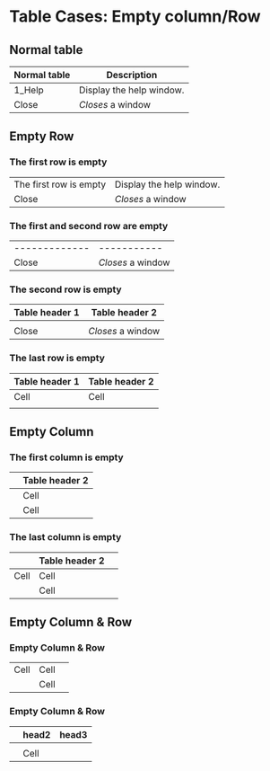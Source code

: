 # Table Cases: Empty column/Row

## Normal table
| Normal table | Description          |
| ------------- | ----------- |
| 1_Help      | Display the help window.|
| Close     | _Closes_ a window     |

## Empty Row
### The first row is empty
|  | |
| ------------- | ----------- |
|    The first row is empty   | Display the help window.|
| Close     | _Closes_ a window     |

### The first and second row are empty
|  | |
| ------------- | ----------- |
| ------------- | ----------- |
| Close     | _Closes_ a window     |

### The second row is empty
| Table header 1 |Table header 2 |
| ------------- | ----------- |
|      | |
| Close     | _Closes_ a window     |

### The last row is empty
| Table header 1 |Table header 2 |
| ------------- | ----------- |
|  Cell    |Cell |
|      |    |


## Empty Column
### The first column is empty
|  |Table header 2 |
| ------------- | ----------- |
|      |Cell |
|      |   Cell |

### The last column is empty
|  |Table header 2 | |
| ------------- | ----------- |---|
|  Cell    |Cell |  |
|      |   Cell |  |

## Empty Column & Row 
### Empty Column & Row

|  | | |
| ------------- | ----------- |---|
|  Cell    |Cell |  |
|      |   Cell |  |

### Empty Column & Row

|  | head2 | head3|
| ------------- | ----------- |---|
|      | |  |
|      |   Cell |  |
